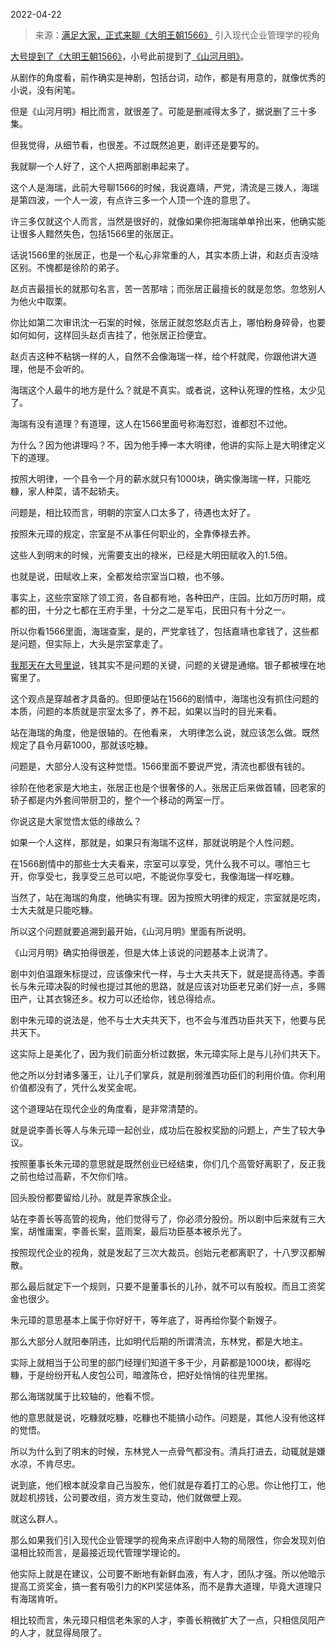 2022-04-22

> 来源：[满足大家，正式来聊《大明王朝1566》](http://mp.weixin.qq.com/s?__biz=MzU3NDc5Nzc0NQ==&mid=2247515890&idx=2&sn=3b843bb9ed61e08dd9afe382115c9cec&chksm=fd2e1c2cca59953a7abe3a763ad0c359510dd06a0c2966f4516fc1f4b3a49c7eb2850df8d25c&scene=27#wechat_redirect)
> 引入现代企业管理学的视角

[大号提到了《大明王朝1566》](http://mp.weixin.qq.com/s?__biz=MzU0MjYwNDU2Mw==&mid=2247505130&idx=2&sn=82cb58ce1a37583967b16ae8fbce1920&chksm=fb1ab896cc6d318030220477f9493df20b129c48c52aeac080b33d48295a5bc47b93980023af&scene=21#wechat_redirect)，小号此前提到了[《山河月明》](http://mp.weixin.qq.com/s?__biz=MzU3NDc5Nzc0NQ==&mid=2247515641&idx=1&sn=54812b9364fe23ed4f5b047640bc66e6&chksm=fd2e1f27ca5996314b26fee85ef0407e9af8d0d412599f92b7a44309ca6513597fbe2365d77a&scene=21#wechat_redirect)。  

  

从剧作的角度看，前作确实是神剧，包括台词，动作，都是有用意的，就像优秀的小说，没有闲笔。  

  

但是《山河月明》相比而言，就很差了。可能是删减得太多了，据说删了三十多集。  

  

但我觉得，从细节看，也很差。不过既然追更，剧评还是要写的。

  

我就聊一个人好了，这个人把两部剧串起来了。  

  

这个人是海瑞，此前大号聊1566的时候，我说嘉靖，严党，清流是三拨人，海瑞是第四波，一个人一波，有点许三多一个人顶一个连的意思了。

  

许三多仅就这个人而言，当然是很好的，就像如果你把海瑞单单拎出来，他确实能让很多人黯然失色，包括1566里的张居正。  

  

话说1566里的张居正，也是一个私心非常重的人，其实本质上讲，和赵贞吉没啥区别。不愧都是徐阶的弟子。

  

赵贞吉最擅长的就那句名言，苦一苦那啥；而张居正最擅长的就是忽悠。忽悠别人为他火中取栗。

  

你比如第二次审讯沈一石案的时候，张居正就忽悠赵贞吉上，哪怕粉身碎骨，也要如何如何，这样回头赵贞吉挂了，他张居正捡便宜。

  

赵贞吉这种不粘锅一样的人，自然不会像海瑞一样，给个杆就爬，你跟他讲大道理，他是不会听的。

  

海瑞这个人最牛的地方是什么？就是不真实。或者说，这种认死理的性格，太少见了。  

  

海瑞有没有道理？有道理，这人在1566里面号称海怼怼，谁都怼不过他。  

  

为什么？因为他讲理吗？不，因为他手捧一本大明律，他讲的实际上是大明律定义下的道理。

  

按照大明律，一个县令一个月的薪水就只有1000块，确实像海瑞一样，只能吃糠，家人种菜，请不起轿夫。  

  

问题是，相比较而言，明朝的宗室人口太多了，待遇也太好了。  

  

按照朱元璋的规定，宗室是不从事任何职业的，全靠俸禄去养。  

  

这些人到明末的时候，光需要支出的禄米，已经是大明田赋收入的1.5倍。

  

也就是说，田赋收上来，全都发给宗室当口粮，也不够。  

  

事实上，这些宗室除了领工资，各自都有地，各种田产，庄园。比如万历时期，成都的田，十分之七都在王府手里，十分之二是军屯，民田只有十分之一。

  

所以你看1566里面，海瑞查案，是的，严党拿钱了，包括嘉靖也拿钱了，这些都是问题，但实际上，大头是宗室拿走了。  

  

[我那天在大号里说](http://mp.weixin.qq.com/s?__biz=MzU0MjYwNDU2Mw==&mid=2247505130&idx=2&sn=82cb58ce1a37583967b16ae8fbce1920&chksm=fb1ab896cc6d318030220477f9493df20b129c48c52aeac080b33d48295a5bc47b93980023af&scene=21#wechat_redirect)，钱其实不是问题的关键，问题的关键是通缩。银子都被埋在地窖里了。

  

这个观点是穿越者才具备的。但即便站在1566的剧情中，海瑞也没有抓住问题的本质，问题的本质就是宗室太多了，养不起，如果以当时的目光来看。

  

站在海瑞的角度，他是很轴的。在他看来， 大明律怎么说，就应该怎么做。既然规定了县令月薪1000，那就该吃糠。  

  

问题是，大部分人没有这种觉悟。1566里面不要说严党，清流也都很有钱的。  

  

徐阶在他老家是大地主，张居正也是个很奢侈的人。张居正后来做首辅，回老家的轿子都是内外套间带厨卫的，整个一个移动的两室一厅。  

  

你说这是大家觉悟太低的缘故么？

  

如果一个人这样，那就是，如果只有海瑞不这样，那就说明是个人性问题。

  

在1566剧情中的那些士大夫看来，宗室可以享受，凭什么我不可以。哪怕三七开，你享受七，我享受三总可以吧，不能说你享受七，我像海瑞一样吃糠。

  

当然了，站在海瑞的角度，他确实有理。因为按照大明律的规定，宗室就是吃肉，士大夫就是只能吃糠。  

  

所以这个问题就要追溯到最开始，《山河月明》里面有所说明。

  

《山河月明》确实拍得很差，但是大体上该说的问题基本上说清了。

  

剧中刘伯温跟朱标提过，应该像宋代一样，与士大夫共天下，就是提高待遇。李善长与朱元璋决裂的时候也提过其他的思路，就是应该对功臣老兄弟们好一点，多赐田产，让其衣锦还乡。权力可以还给你，钱总得给点。

  

剧中朱元璋的说法是，他不与士大夫共天下，也不会与淮西功臣共天下，他要与民共天下。

  

这实际上是美化了，因为我们前面分析过数据，朱元璋实际上是与儿孙们共天下。  

  

他之所以分封诸多藩王，让儿子们掌兵，就是削弱淮西功臣们的利用价值。你利用价值都没有了，凭什么发奖金呢。  

  

这个道理站在现代企业的角度看，是非常清楚的。  

  

就是说李善长等人与朱元璋一起创业，成功后在股权奖励的问题上，产生了较大争议。  

  

按照董事长朱元璋的意思就是既然创业已经结束，你们几个高管好离职了，反正我之前也给过高薪，不欠你们啥。

  

回头股份都要留给儿孙。就是弄家族企业。

  

站在李善长等高管的视角，他们觉得亏了，你必须分股份。所以剧中后来就有三大案，胡惟庸案，李善长案，蓝雨案，最后功臣基本被杀光了。

  

按照现代企业的视角，就是发起了三次大裁员。创始元老都离职了，十八罗汉都解散。

  

那么最后就定下一个规则，只要不是董事长的儿孙，就不可以有股权。而且工资奖金也很少。

  

朱元璋的意思基本上属于你好好干，等年底了，哥再给你娶个新嫂子。  

  

那么大部分人就阳奉阴违，比如明代后期的所谓清流，东林党，都是大地主。  

  

实际上就相当于公司里的部门经理们知道干多干少，月薪都是1000块，都得吃糠，于是纷纷开私人皮包公司，暗渡陈仓，把好处悄悄的往兜里揣。  

  

那么海瑞就属于比较轴的，他看不惯。  

  

他的意思就是说，吃糠就吃糠，吃糠也不能搞小动作。问题是，其他人没有他这样的觉悟。  

  

所以为什么到了明末的时候，东林党人一点骨气都没有。清兵打进去，动辄就是嫌水凉，不肯尽忠。

  

说到底，他们根本就没拿自己当股东，他们就是存着打工的心思。你让他打工，他就趁机捞钱，公司要改组，资方发生变动，他们就做壁上观。

  

就这么群人。

  

那么如果我们引入现代企业管理学的视角来点评剧中人物的局限性，你会发现刘伯温相比较而言，是最接近现代管理学理论的。

  

他实际上就是在建议，公司要不断地有新鲜血液，有人才，团队才强。所以他暗示提高工资奖金，搞一套有吸引力的KPI奖惩体系，而不是靠大道理，毕竟大道理只有海瑞肯听。  

  

相比较而言，朱元璋只相信老朱家的人才，李善长稍微扩大了一点，只相信凤阳产的人才，就显得局限了。

